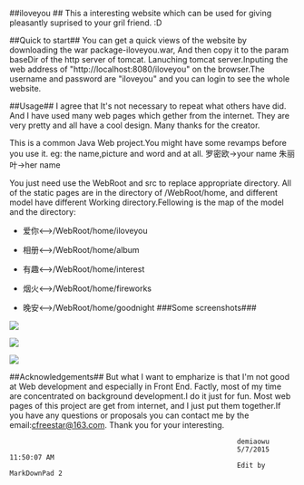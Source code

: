##iloveyou ##
This a interesting website which can be used for giving pleasantly 
suprised to your gril friend. :D


##Quick to start##
You can get a quick views of the website by downloading the war package-iloveyou.war, And then copy it to the param baseDir of the http server 
of tomcat. Lanuching tomcat server.Inputing the web address of "http://localhost:8080/iloveyou" on the browser.The username and password are "iloveyou" and you can login to see the whole website.

##Usage##
I agree that It's not necessary to repeat what others have did. And I 
have used many web pages which gether from the internet. They are very pretty and all have a cool design. Many thanks for the creator.

This is a common Java Web project.You might have some revamps before you use it.
eg: the name,picture and word and at all.
	罗密欧->your name
	朱丽叶->her name

You just need use the WebRoot and src to replace  appropriate directory. All of the static pages are in the directory of /WebRoot/home, and different model have different Working directory.Fellowing is the map of the model and the directory:
	

- 爱你<-->/WebRoot/home/iloveyou
	

- 相册<-->/WebRoot/home/album
	

- 有趣<-->/WebRoot/home/interest


- 烟火<-->/WebRoot/home/fireworks
	

- 晚安<-->/WebRoot/home/goodnight
###Some screenshots###
	
![](http://i.imgur.com/XTFLhmM.png)
	
![](http://i.imgur.com/q80rACk.png)

![](http://i.imgur.com/oAWiGct.png)
	

##Acknowledgements##
But what I want to empharize is that I'm not good at Web development and especially in Front End. Factly, most of my time are concentrated on background development.I do it just for fun. Most web pages of this project are get from internet, and I just put them together.If you have any questions or proposals you can contact me by the email:cfreestar@163.com. Thank you for your interesting.

												    	
												    		demiaowu
												    		5/7/2015 11:50:07 AM 
															Edit by MarkDownPad 2